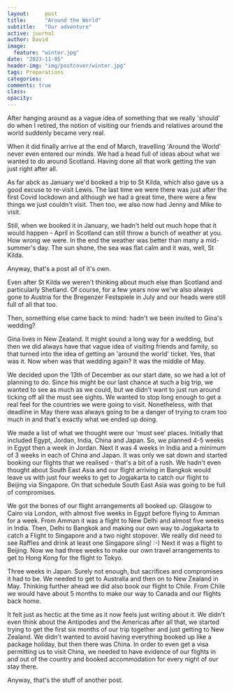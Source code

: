 ```yaml
---
layout:     post
title:      "Around the World"
subtitle:   "Our adventure"
active: journal
author: David
image:
  feature: "winter.jpg"
date: "2023-11-05" 
header-img: "img/postcover/winter.jpg"
tags: Preparations
categories:
comments: true
class:
opacity:
---
```


After hanging around as a vague idea of something that we really 'should' do when I retired, the notion of visiting our friends and relatives around the world suddenly became very real.

When it did finally arrive at the end of March, travelling 'Around the World' never even entered our minds. We had a head full of ideas about what we wanted to do around Scotland. Having done all that work getting the van just right after all.

As far abck as January we'd booked a trip to St Kilda, which also gave us a good excuse to re-visit Lewis. The last time we were there was just after the first Covid lockdown and although we had a great time, there were a few things we just couldn't visit. Then too, we also now had Jenny and Mike to visit. 

Still, when we booked it in January, we hadn't held out much hope that it would happen - April in Scotland can still throw a bunch of weather at you. How wrong we were. In the end the weather was better than many a mid-summer's day. The sun shone, the sea was flat calm and it was, well, St Kilda. 

Anyway, that's a post all of it's own. 

Even after St Kilda we weren't thinking about much else than Scotland and particularly Shetland. Of course, for a few years now we've also always gone to Austria for the Bregenzer Festspiele in July  and our heads were still full of all that too. 

Then, something else came back to mind: hadn't we been invited to Gina's wedding? 

Gina lives in New Zealand. It might sound a long way for a wedding, but then we did always have that vague idea of visiting friends and family, so that turned into the idea of getting an 'around the world' ticket. Yes, that was it. Now when was that wedding again? It was the middle of May. 

We decided upon the 13th of December as our start date, so we had a lot of planning to do. Since his might be our last chance at such a big trip, we wanted to see as much as we could, but we didn't want to just run around ticking off all the must see sights. We wanted to stop long enough to get a real feel for the countries we were going to visit. Nonetheless, with that deadline in May there was always going to be a danger of trying to cram too much in and that's exactly what we ended up doing.

We made a list of what we thought were our 'must see' places. Initially that included Egypt, Jordan, India, China and Japan. So, we planned 4-5 weeks in Egypt then a week in Jordan. Next it was 4 weeks in India and a minimum of 3 weeks in each of China and Japan. It was only we sat down and started booking our flights that we realised - that's a bit of a rush. We hadn't even thought about South East Asia and our flight arriving in Bangkok would leave us with just four weeks to get to Jogjakarta to catch our flight to Beijing via Singapore. On that schedule South East Asia was going to be full of compromises.

We got the bones of our flight arrangements all booked up. Glasgow to Cairo via London, with almost five weeks in Egypt before flying to Amman for a week. From Amman it was a flight to New Delhi and almost five weeks in India. Then, Delhi to Bangkok and making our own way to Jogjakarta to catch a Flight to Singapore and a two night stopover. We really did need to see Raffles and drink at least one Singapore sling! :-) Next it was  a flight to Beijing. Now we had three weeks to make our own travel arrangements to get to Hong Kong for the flight to Tokyo. 

Three weeks in Japan. Surely not enough, but sacrifices and compromises it had to be. We needed to get to Australia and then on to New Zealand in May. Thinking further ahead we did also book our flight to Chile. From Chile we would have about 5 months to make our way to Canada and our flights back home.

It felt just as hectic at the time as it now feels just writing about it. We didn't even think about the Antipodes and the Americas after all that, we started trying to get the first six months of our trip together and just getting to New Zealand. We didn't wanted to avoid having everything booked up like a package holiday, but then there was China. In order to even get a visa permitting us to visit China, we needed to have evidence of our flights in and out of the country and booked accommodation for every night of our stay there. 

Anyway, that's the stuff of another post. 
